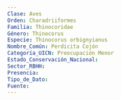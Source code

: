 ```yaml
---
Clase: Aves
Orden: Charadriiformes
Familia: Thinocoridae
Género: Thinocorus
Especie: Thinocorus orbignyianus
Nombre_Común: Perdicita Cojón
Categoría_UICN: Preocupación Menor
Estado_Conservación_Nacional: 
Sector_RBHH: 
Presencia: 
Tipo_de_Dato: 
Fuente: 
---
```

